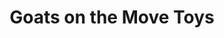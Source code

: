 ---
title: "Goats on the Move Toys"
url: /newtown-square/goats-on-the-move-toys/
shop: Spielzeug
---